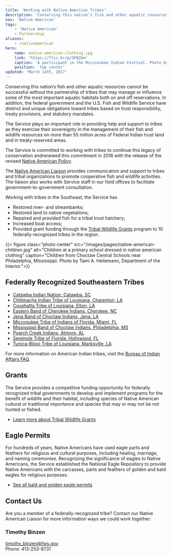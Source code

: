 ```yaml
---
title: 'Working with Native American Tribes'
description: 'Conserving this nation’s fish and other aquatic resources cannot be successful without the partnership of tribes that may manage or influence some of the most important aquatic habitats both on and off reservations. In addition, the federal government and the Service have distinct and unique obligations toward tribes based on trust responsibility, treaty provisions, and statutory mandate.'
nav: 'Native American'
tags:
    - 'Native American'
    - Partnership
aliases:
    - /nativeamerican
hero:
    name: native-american-clothing.jpg
    link: 'https://flic.kr/p/5PQ2bm'
    caption: 'A participant in the Miccosukee Indian Festival. Photo by Matthew Hoelscher, <a href=\"https://creativecommons.org/licenses/by-sa/2.0/legalcode\" target=\"_blank\">CC BY-SA 2.0</a>.'
    position: 'top center'
updated: 'March 14th, 2017'
---
```


Conserving this nation’s fish and other aquatic resources cannot be successful without the partnership of tribes that may manage or influence some of the most important aquatic habitats both on and off reservations. In addition, the federal government and the U.S. Fish and Wildlife Service have distinct and unique obligations toward tribes based on trust responsibility, treaty provisions, and statutory mandates.

The Service plays an important role in providing help and support to tribes as they exercise their sovereignty in the management of their fish and wildlife resources on more than 55 million acres of Federal Indian trust land and in treaty-reserved areas.

The Service is committed to working with tribes to continue this legacy of conservation andrenewed this commitment in 2016 with the release of the revised [Native American Policy](http://www.fws.gov/nativeamerican/pdf/Policy-revised-2016.pdf).

The [Native American Liaison](https://docs.google.com/document/d/1dg2-u1kgFHt1Xbndjo4vAQv3gjxTK8QYKdvOif6TceY/edit#heading=h.g97mys1ul19n) provides communication and support to tribes and tribal organizations to promote cooperative fish and wildlife activities. The liaison also works with Service staff in our field offices to facilitate government-to-government consultation.

Working with tribes in the Southeast, the Service has

- Restored river- and streambanks;
- Restored land to native vegetations;
- Repaired and provided fish for a tribal trout hatchery;
- Increased boat access;
- Provided grant funding through the [Tribal Wildlife Grants](http://www.fws.gov/nativeamerican/grants.html) program to 10 federally-recognized tribes in the region.

{{< figure class="photo-center" src="/images/pages/native-american-children.jpg" alt="Children at a primary school dressed in native american clothing" caption="Children from Choctaw Central Schools near Philadelphia, Mississippi. Photo by Tami A. Heilemann, Department of the Interior.">}}

## Federally Recognized Southeastern Tribes

- [Catawba Indian Nation, Catawba, SC](http://catawbaindian.net/)
- [Chitimacha Indian Tribe of Louisiana, Charenton, LA](http://chitimacha.gov/)
- [Coushatta Tribe of Louisiana, Elton, LA](http://www.koasatiheritage.org/pages/tribal-history/)
- [Eastern Band of Cherokee Indians, Cherokee, NC](http://visitcherokeenc.com/eastern-band-of-the-cherokee/)
- [Jena Band of Choctaw Indians, Jena, LA](http://www.jenachoctaw.org/)
- [Miccosukee Tribe of Indians of Florida, Miami, FL](http://www.miccosukee.com/tribe.htm)
- [Mississippi Band of Choctaw Indians, Philadelphia, MS](http://www.choctaw.org/)
- [Poarch Creek Indians, Atmore, AL](http://pci-nsn.gov/westminster/index.html)
- [Seminole Tribe of Florida, Hollywood, FL](http://www.seminoletribe.com/)
- [Tunica-Biloxi Tribe of Louisiana, Marksville, LA](http://www.tunica.org/)

For more information on American Indian tribes, visit the [Bureau of Indian Affairs FAQ](http://www.bia.gov/FAQs/).

## Grants

The Service provides a competitive funding opportunity for federally recognized tribal governments to develop and implement programs for the benefit of wildlife and their habitat, including species of Native American cultural or traditional importance and species that may or may not be not hunted or fished.

- [Learn more about Tribal Wildlife Grants](http://www.fws.gov/nativeamerican/grants.html)

## Eagle Permits
For hundreds of years, Native Americans have used eagle parts and feathers for religious and cultural purposes, including healing, marriage, and naming ceremonies. Recognizing the significance of eagles to Native Americans, the Service established the National Eagle Repository to provide Native Americans with the carcasses, parts and feathers of golden and bald eagles for religious purposes.

- [See all bald and golden eagle permits](http://www.fws.gov/permits/applicationforms/ApplicationB.html#BGEPA)

## Contact Us
Are you a member of a federally-recognized tribe? Contact our Native American Liaison for more information ways we could work together:

### Timothy Binzen
[timothy_binzen@fws.gov](mailto:timothy_binzen@fws.gov?subject=Native+American+Tribes)  
Phone: 413-253-8731  
